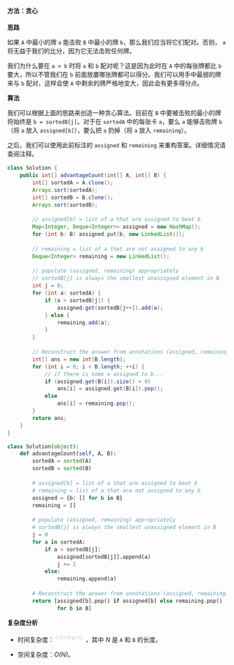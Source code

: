#### 方法：贪心

**思路**

如果 `A` 中最小的牌 `a` 能击败 `B` 中最小的牌 `b`，那么我们应当将它们配对。否则， `a` 将无益于我们的比分，因为它无法击败任何牌。

我们为什么要在 `a > b` 时将 `a` 和 `b` 配对呢？这是因为此时在 `A` 中的每张牌都比 `b` 要大，所以不管我们在 `b` 前面放置哪张牌都可以得分。我们可以用手中最弱的牌来与 `b` 配对，这样会使 `A` 中剩余的牌严格地变大，因此会有更多得分点。

**算法**

我们可以根据上面的思路来创造一种贪心算法。目前在 `B` 中要被击败的最小的牌将始终是 `b = sortedB[j]`。对于在 `sortedA` 中的每张卡 `a`，要么 `a` 能够击败牌 `b`（将 `a` 放入 `assigned[b]`），要么把 `a` 扔掉（将 `a` 放入 `remaining`）。

之后，我们可以使用此前标注的 `assigned` 和 `remaining` 来重构答案。详细情况请查阅注释。


```java [L5ToovSe-Java]
class Solution {
    public int[] advantageCount(int[] A, int[] B) {
        int[] sortedA = A.clone();
        Arrays.sort(sortedA);
        int[] sortedB = B.clone();
        Arrays.sort(sortedB);

        // assigned[b] = list of a that are assigned to beat b
        Map<Integer, Deque<Integer>> assigned = new HashMap();
        for (int b: B) assigned.put(b, new LinkedList());

        // remaining = list of a that are not assigned to any b
        Deque<Integer> remaining = new LinkedList();

        // populate (assigned, remaining) appropriately
        // sortedB[j] is always the smallest unassigned element in B
        int j = 0;
        for (int a: sortedA) {
            if (a > sortedB[j]) {
                assigned.get(sortedB[j++]).add(a);
            } else {
                remaining.add(a);
            }
        }

        // Reconstruct the answer from annotations (assigned, remaining)
        int[] ans = new int[B.length];
        for (int i = 0; i < B.length; ++i) {
            // if there is some a assigned to b...
            if (assigned.get(B[i]).size() > 0)
                ans[i] = assigned.get(B[i]).pop();
            else
                ans[i] = remaining.pop();
        }
        return ans;
    }
}
```
```python [L5ToovSe-Python]
class Solution(object):
    def advantageCount(self, A, B):
        sortedA = sorted(A)
        sortedB = sorted(B)

        # assigned[b] = list of a that are assigned to beat b
        # remaining = list of a that are not assigned to any b
        assigned = {b: [] for b in B}
        remaining = []

        # populate (assigned, remaining) appropriately
        # sortedB[j] is always the smallest unassigned element in B
        j = 0
        for a in sortedA:
            if a > sortedB[j]:
                assigned[sortedB[j]].append(a)
                j += 1
            else:
                remaining.append(a)

        # Reconstruct the answer from annotations (assigned, remaining)
        return [assigned[b].pop() if assigned[b] else remaining.pop()
                for b in B]
```


**复杂度分析**

* 时间复杂度：![O(N\logN) ](./p__O_N_log_N__.png) ，其中 *N* 是 `A` 和 `B` 的长度。

* 空间复杂度：*O(N)*。